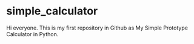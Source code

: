 # simple_calculator

Hi everyone. This is my first repository in Github as My Simple Prototype Calculator in Python.
